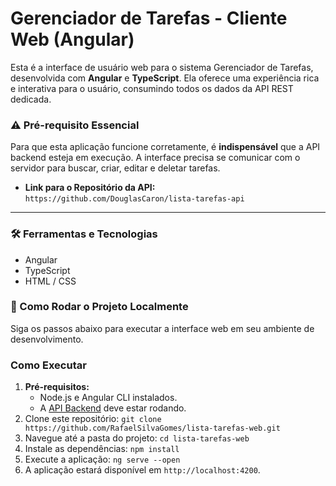 
# Gerenciador de Tarefas - Cliente Web (Angular)

Esta é a interface de usuário web para o sistema Gerenciador de Tarefas, desenvolvida com **Angular** e **TypeScript**. Ela oferece uma experiência rica e interativa para o usuário, consumindo todos os dados da API REST dedicada.

### ⚠️ Pré-requisito Essencial

Para que esta aplicação funcione corretamente, é **indispensável** que a API backend esteja em execução. A interface precisa se comunicar com o servidor para buscar, criar, editar e deletar tarefas.

-   **Link para o Repositório da API:** `https://github.com/DouglasCaron/lista-tarefas-api`

---

### 🛠️ Ferramentas e Tecnologias

-   Angular
-   TypeScript
-   HTML / CSS

### 🚀 Como Rodar o Projeto Localmente

Siga os passos abaixo para executar a interface web em seu ambiente de desenvolvimento.
### Como Executar
1.  **Pré-requisitos:**
    -   Node.js e Angular CLI instalados.
    -   A [API Backend](https://github.com/RafaelSilvaGomes/lista-tarefas-api) deve estar rodando.
2.  Clone este repositório: `git clone https://github.com/RafaelSilvaGomes/lista-tarefas-web.git`
3.  Navegue até a pasta do projeto: `cd lista-tarefas-web`
4.  Instale as dependências: `npm install`
5.  Execute a aplicação: `ng serve --open`
6.  A aplicação estará disponível em `http://localhost:4200`.
